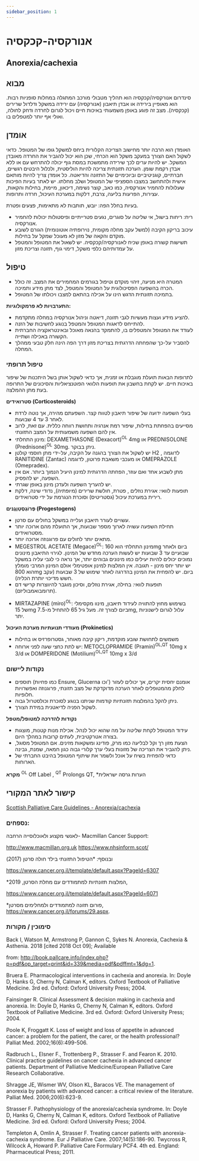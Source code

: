 ```yaml
---
sidebar_position: 1
---
```


# אנורקסיה-קכקסיה
## Anorexia/cachexia

## מבוא

סינדרום אנורקסיה/קכקסיה הוא תהליך מטבולי מורכב המתגלה במחלות סופניות רבות. הוא מאופיין בירידה או אבדן תיאבון (אנורקסיה) עם ירידה במשקל ודלדול שרירים (קכקסיה). מצב זה פוגע באופן משמעותי באיכות חיים ויכול לגרום לחרדה ודחק לחולה, ואולי אף יותר למטפלים בו.

## אומדן
האומדן הוא הרבה יותר מחישוב הצריכה הקלורית ביחס למשקל גופו של המטופל. כדאי לשקול האם הצורך במעקב משקל הוא הכרחי, שכן הוא יכול להגביר את החרדה מאובדן המשקל. יש להיות ערים לכך שירידה מתמשכת במסת גוף יכולה להתרחש עם או ללא אבדן רקמת שומן.
הערכה תזונתית צריכה להיות הוליסטית, ולכלול היבטים רגשיים, חברתיים, קוגניטיביים וביוכימיים של התזונה והדיאטה. כל אומדן צריך להיות מותאם אישית ולהתחשב במצבו הספציפי של המטופל ושלב מחלתו.
יש לאתר בעיות הפיכות שעלולות להחמיר אנורקסיה, כמו כאב, קוצר נשימה, דיכאון, מיימת, בחילות והקאות, עצירות, הפרעות בליעה, צרבת, דלקות במערכת העיכול, חרדה ותרופות.

בעיות בחלל הפה: יובש, תותבות לא מתאימות, פצעים ופטרת.
-	ריח: ריחות בישול, אי שליטה על סוגרים, נגעים פטרייתיים ופיסטולות יכולות להחמיר אנורקסיה.
-	עיכוב בריקון הקיבה (למשל עקב מחלה מקומית, נוירופתיה אוטונומית) הגורם לשובע מוקדם והקאה של מזון לא מעוכל שמקל על בחילות.
-	תשישות קשורה באופן שכיח לאנורקסיה/קכקסיה.
יש לשאול את המטופל והמטפל על עמדותיהם כלפי משקל, דימוי גוף, תזונה וצריכת מזון.


## טיפול
-	המטרה היא מניעה, זיהוי מוקדם וטיפול בגורמים המחמירים את המצב. זה כולל הכרה בהשפעה הפסיכולוגית על המטופל והמטפל, לצד מתן מידע ותמיכה.
-	בתמיכה תזונתית הדגש הינו על אכילה בהתאם למצבו ויכולתו של המטופל.

**התערבויות לא פרמקולוגיות:**
-	להציע מידע ועצות מעשיות לגבי תזונה, דיאטה וניהול אנורקסיה במחלה מתקדמת. 
-	להתייחס לדאגות המטופל והמטפל בנוגע לחשיבות של הזנה.
-	לעודד את המטופל והמטפלים בו, להתמקד בהנאה מאוכל ובאינטראקציה החברתית הקשורה באכילה ושתייה. 
-	להסביר על-כך שהפחתה הדרגתית בצריכת מזון דרך הפה הינה חלק טבעי ממהלך המחלה.

###  טיפול תרופתי 
לתרופות הבאות תועלת מוגבלת או זמנית, אך כדאי לשקול אותן בשל היתכנות של שיפור באיכות חיים.       יש לקחת בחשבון את תופעות הלוואי הפוטנציאליות והסיכונים של התרופה בעת מתן ההמלצה. 

**סטרואידים (Corticosteroids)**
-	בעלי השפעה ידועה של שיפור תיאבון לטווח קצר. השפעתם מהירה, אך נוטה לרדת לאחר 3 עד 4 שבועות.
-	מסייעים בהפחתת בחילות, שיפור רמת אנרגיה ותחושת רווחה כללית. עם זאת, לרוב אין להם השפעה משמעותית על המצב התזונתי.
-	מינון התחלתי: DEXAMETHASONE (Dexacort)<sup>OL</sup> 4mg  או PREDNISOLONE (Prednisone)<sup>OL</sup> 30mg. ניתן בבוקר.
-	יש לשקול את הצורך בהגנה על הקיבה, על-ידי מתן חוסמי קולטן H2 , לדוגמה RANITIDINE (Zantac) או מעכבי משאבת פרוטון, לדוגמה OMEPRAZOLE (Omepradex). 
-	מתן לשבוע אחד ואם עוזר, הפחתה הדרגתית למינון היעיל הנמוך ביותר.                                      אם אין השפעה, יש להפסיק.
-	יש להעריך השפעה ולעדכן מינון באופן שגרתי.
-	תופעות לוואי: אגירת נוזלים , פטרת, חולשת שרירים (מיופתיה), נדודי שינה, דלקת רירית במערכת עיכול (גסטריטיס) וסוכרת הנגרמת על ידי סטרואידים.

**פְּרוֹגֶסְטֵוֶגֶֶנים (Progestogens)**
-	עשויים לעורר תיאבון ועלייה במשקל בחולים עם סרטן.
-	תחילת השפעה עשויה לארוך מספר שבועות, אך התועלת מהם ארוכה יותר מסטרואידים.
-	מתאים יותר לחולים עם פרוגנוזה ארוכה יותר.
-	MEGESTROL ACETATE (Megace)<sup>OL</sup>: מינון התחלתי הוא 160mg ביום ולאחר שבועיים עד 3 שבועות יש לעשות הערכה מחדש של המינון. לגירוי התיאבון מינונים נמוכים יכולים להיות יעילים כמו מינונים גבוהים יותר, אך נראה כי לגבי עליה במשקל יש יותר יחס מינון - תגובה. אין המלצות למינון אופטימלי אולם המינון המרבי מומלץ הוא 800mg ביום. יש להפחית את המינון בהדרגה לאחר שימוש של 3 שבועות (עקב חשש מדיכוי יותרת הכליה).
-	תופעות לוואי: בחילה, אגירת נוזלים, וסיכון מוגבר להיווצרות קרישי דם (תרומבואמבוליזם).
* MIRTAZAPINE (miro)<sup>OL</sup>: בשימוש מחוץ להתוויה לעידוד תיאבון, מינוו מקסימלי של  15mg ביום לצורך זה. מעל גיל 65 להתחיל מ-7.5mg, עלול לגרום לישנוניות יתר. 

**מעודדי תנועתיות מערכת העיכול   (Prokinetics)**
-	משמשים לתחושת שובע מוקדמת, ריקון קיבה מאוחר, גסטרופרזיס או בחילות
-	יש לתת כחצי שעה לפני ארוחה: METOCLOPRAMIDE (Pramin)<sup>OL,QT</sup> 10mg x 3/d                              או DOMPERIDONE (Motilium)<sup>OL,QT</sup> 10mg x 3/d 

### נקודות ליישום
-	תוספים (כמו פחיות Ensure, Glucerna וכו') אומנם יחסית יקרים, אך יכולים לעזור לחלק מהמטופלים לאחר הערכה מדוקדקת של מצב תזונתי, פרוגנוזה ואפשרויות חלופיות.
-	ניתן להקל בהמלצות תזונתיות קודמות שניתנו בנוגע לסוכרת וכולסטרול גבוה.
-	לשקול הפניה לדיאטנית במידת הצורך.

**נקודות להדרכה למטופל/מטפל**
-	עידוד המטופל לקחת שליטה על מה שהוא יכול לנהל. אכילת מנות קטנות, מוצגות בצורה אטרקטיבית, לעתים קרובות במהלך היום.
-	הצעת מזון רך וקל לבליעה כמו מרק, פודינג ומשקאות מזינים. אם המטופל מסוגל, ניתן להגביר את הצריכה של מזונות בעלי ערך קלורי גבוה כגון חמאה, שמנת, גבינה.
-	כדאי להפחית בשיח על אוכל ולשמר את שיתוף המטופל  בהיבט החברתי של הארוחות.

**מקרא**
<sup>OL</sup> Off Label , <sup>QT</sup> Prolongs QT, *הערות גרסה ישראלית

## קישור לאתר המקורי
[Scottish Palliative Care Guidelines - Anorexia/cachexia](https://rightdecisions.scot.nhs.uk/scottish-palliative-care-guidelines/symptom-control/anorexiacachexia)

### נספחים:
לאנשי מקצוע ולאוכלוסייה הרחבה- Macmillan Cancer Support:

 http://www.macmillan.org.uk https://www.nhsinform.scot/

ובנוסף:
*הטיפול התזונתי בילד חולה סרטן (2017)

https://www.cancer.org.il/template/default.aspx?PageId=6307

*המלצות תזונתיות למתמודדים עם מחלת הסרטן, 2019,

https://www.cancer.org.il/template/default.aspx?PageId=6071

*פורום תזונה למתמודדים ולמחלימים מסרטן,
 https://www.cancer.org.il/forums/29.aspx.

### סימוכין / מקורות
Back I, Watson M, Armstrong P, Gannon C, Sykes N. Anorexia, Cachexia & Asthenia. 2018 [cited 2018 Oct 09]; Available 

from: http://book.pallcare.info/index.php?p=pdf&op_target=print&id=339&media=pdf&pdffmt=1&dg=1.

Bruera E. Pharmacological interventions in cachexia and anorexia. In: Doyle D, Hanks G, Cherny N, Calman K, editors. Oxford Textbook of Palliative Medicine. 3rd ed. Oxford: Oxford University Press; 2004.

Fainsinger R. Clinical Assessment & decision making in cachexia and anorexia. In: Doyle D, Hanks G, Cherny N, Calman K, editors. Oxford Textbook of Palliative Medicine. 3rd ed. Oxford: Oxford University Press; 2004.

Poole K, Froggatt K. Loss of weight and loss of appetite in advanced cancer: a problem for the patient, the carer, or the health professional? Palliat Med. 2002;16(6):499-506.

Radbruch L., Elsner F., Trottenberg P., Strasser F. and Fearon K. 2010. Clinical practice guidelines on cancer cachexia in advanced cancer patients. Department of Palliative Medicine/European Palliative Care Research Collaborative.

Shragge JE, Wismer WV, Olson KL, Baracos VE. The management of anorexia by patients with advanced cancer: a critical review of the literature. Palliat Med. 2006;20(6):623-9.

Strasser F. Pathophysiology of the anorexia/cachexia syndrome. In: Doyle D, Hanks G, Cherny N, Calman K, editors. Oxford Textbook of Palliative Medicine. 3rd ed. Oxford: Oxford University Press; 2004.

Templeton A, Omlin A, Strasser F. Treating cancer patients with anorexia-cachexia syndrome. Eur J Palliative Care. 2007;14(5):186-90.
Twycross R, Wilcock A, Howard P. Palliative Care Formulary PCF4. 4th ed. England: Pharmaceutical Press; 2011.

